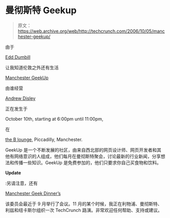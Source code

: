 # 曼彻斯特 Geekup 

> 原文：<https://web.archive.org/web/http://techcrunch.com/2006/10/05/manchester-geekup/>

由于

[Edd Dumbill](https://web.archive.org/web/20150916014632/http://heddley.com/edd/)

让我知道伦敦之外还有生活

[Manchester GeekUp](https://web.archive.org/web/20150916014632/http://geekup.org/)

由谁经营

[Andrew Disley](https://web.archive.org/web/20150916014632/http://andrewdisley.com/)

正在发生于

October 10th, starting at 6:00pm until 11:00pm,

在

[the B lounge](https://web.archive.org/web/20150916014632/http://www.blounge.co.uk/), Piccadilly, Manchester.

GeekUp 是一个不断发展的社区，由来自西北部的网页设计师、网页开发者和其他有网络意识的人组成，他们每月在曼彻斯特聚会，讨论最新的行业新闻，分享想法和传播一些知识。GeekUp 是免费参加的，他们只要求你自己买食物和饮料。

**Update**

:另请注意，还有

[Manchester Geek Dinner’s](https://web.archive.org/web/20150916014632/http://www.thehughpage.com/Manchester_Geek_Dinners)

该委员会最近于 9 月举行了会议。11 月的某个时候，我正在利物浦、曼彻斯特、利兹和纽卡斯尔组织一次 TechCrunch 路演。非常欢迎任何帮助、支持或建议。